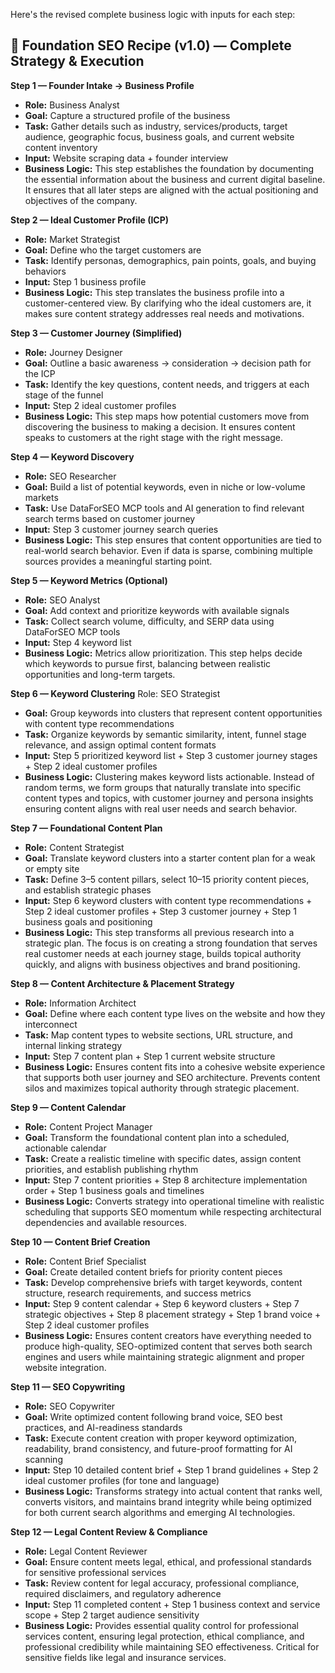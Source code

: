 Here's the revised complete business logic with inputs for each step:

## 🧩 Foundation SEO Recipe (v1.0) — Complete Strategy & Execution

**Step 1 — Founder Intake → Business Profile**
* **Role:** Business Analyst
* **Goal:** Capture a structured profile of the business
* **Task:** Gather details such as industry, services/products, target audience, geographic focus, business goals, and current website content inventory
* **Input:** Website scraping data + founder interview
* **Business Logic:** This step establishes the foundation by documenting the essential information about the business and current digital baseline. It ensures that all later steps are aligned with the actual positioning and objectives of the company.

**Step 2 — Ideal Customer Profile (ICP)**
* **Role:** Market Strategist
* **Goal:** Define who the target customers are
* **Task:** Identify personas, demographics, pain points, goals, and buying behaviors
* **Input:** Step 1 business profile
* **Business Logic:** This step translates the business profile into a customer-centered view. By clarifying who the ideal customers are, it makes sure content strategy addresses real needs and motivations.

**Step 3 — Customer Journey (Simplified)**
* **Role:** Journey Designer
* **Goal:** Outline a basic awareness → consideration → decision path for the ICP
* **Task:** Identify the key questions, content needs, and triggers at each stage of the funnel
* **Input:** Step 2 ideal customer profiles
* **Business Logic:** This step maps how potential customers move from discovering the business to making a decision. It ensures content speaks to customers at the right stage with the right message.

**Step 4 — Keyword Discovery**
* **Role:** SEO Researcher
* **Goal:** Build a list of potential keywords, even in niche or low-volume markets
* **Task:** Use DataForSEO MCP tools and AI generation to find relevant search terms based on customer journey
* **Input:** Step 3 customer journey search queries
* **Business Logic:** This step ensures that content opportunities are tied to real-world search behavior. Even if data is sparse, combining multiple sources provides a meaningful starting point.

**Step 5 — Keyword Metrics (Optional)**
* **Role:** SEO Analyst
* **Goal:** Add context and prioritize keywords with available signals
* **Task:** Collect search volume, difficulty, and SERP data using DataForSEO MCP tools
* **Input:** Step 4 keyword list
* **Business Logic:** Metrics allow prioritization. This step helps decide which keywords to pursue first, balancing between realistic opportunities and long-term targets.

**Step 6 — Keyword Clustering**
Role: SEO Strategist
* **Goal:** Group keywords into clusters that represent content opportunities with content type recommendations
* **Task:** Organize keywords by semantic similarity, intent, funnel stage relevance, and assign optimal content formats
* **Input:** Step 5 prioritized keyword list + Step 3 customer journey stages + Step 2 ideal customer profiles
* **Business Logic:** Clustering makes keyword lists actionable. Instead of random terms, we form groups that naturally translate into specific content types and topics, with customer journey and persona insights ensuring content aligns with real user needs and search behavior.

**Step 7 — Foundational Content Plan**

* **Role:** Content Strategist
* **Goal:** Translate keyword clusters into a starter content plan for a weak or empty site
* **Task:** Define 3–5 content pillars, select 10–15 priority content pieces, and establish strategic phases
* **Input:** Step 6 keyword clusters with content type recommendations + Step 2 ideal customer profiles + Step 3 customer journey + Step 1 business goals and positioning
* **Business Logic:** This step transforms all previous research into a strategic plan. The focus is on creating a strong foundation that serves real customer needs at each journey stage, builds topical authority quickly, and aligns with business objectives and brand positioning.

**Step 8 — Content Architecture & Placement Strategy**
* **Role:** Information Architect
* **Goal:** Define where each content type lives on the website and how they interconnect
* **Task:** Map content types to website sections, URL structure, and internal linking strategy
* **Input:** Step 7 content plan + Step 1 current website structure
* **Business Logic:** Ensures content fits into a cohesive website experience that supports both user journey and SEO architecture. Prevents content silos and maximizes topical authority through strategic placement.

**Step 9 — Content Calendar**
* **Role:** Content Project Manager
* **Goal:** Transform the foundational content plan into a scheduled, actionable calendar
* **Task:** Create a realistic timeline with specific dates, assign content priorities, and establish publishing rhythm
* **Input:** Step 7 content priorities + Step 8 architecture implementation order + Step 1 business goals and timelines
* **Business Logic:** Converts strategy into operational timeline with realistic scheduling that supports SEO momentum while respecting architectural dependencies and available resources.

**Step 10 — Content Brief Creation**
* **Role:** Content Brief Specialist
* **Goal:** Create detailed content briefs for priority content pieces
* **Task:** Develop comprehensive briefs with target keywords, content structure, research requirements, and success metrics
* **Input:** Step 9 content calendar + Step 6 keyword clusters + Step 7 strategic objectives + Step 8 placement strategy + Step 1 brand voice + Step 2 ideal customer profiles
* **Business Logic:** Ensures content creators have everything needed to produce high-quality, SEO-optimized content that serves both search engines and users while maintaining strategic alignment and proper website integration.

**Step 11 — SEO Copywriting**
* **Role:** SEO Copywriter
* **Goal:** Write optimized content following brand voice, SEO best practices, and AI-readiness standards
* **Task:** Execute content creation with proper keyword optimization, readability, brand consistency, and future-proof formatting for AI scanning
* **Input:** Step 10 detailed content brief + Step 1 brand guidelines + Step 2 ideal customer profiles (for tone and language)
* **Business Logic:** Transforms strategy into actual content that ranks well, converts visitors, and maintains brand integrity while being optimized for both current search algorithms and emerging AI technologies.

**Step 12 — Legal Content Review & Compliance**
* **Role:** Legal Content Reviewer
* **Goal:** Ensure content meets legal, ethical, and professional standards for sensitive professional services
* **Task:** Review content for legal accuracy, professional compliance, required disclaimers, and regulatory adherence
* **Input:** Step 11 completed content + Step 1 business context and service scope + Step 2 target audience sensitivity
* **Business Logic:** Provides essential quality control for professional services content, ensuring legal protection, ethical compliance, and professional credibility while maintaining SEO effectiveness. Critical for sensitive fields like legal and insurance services.